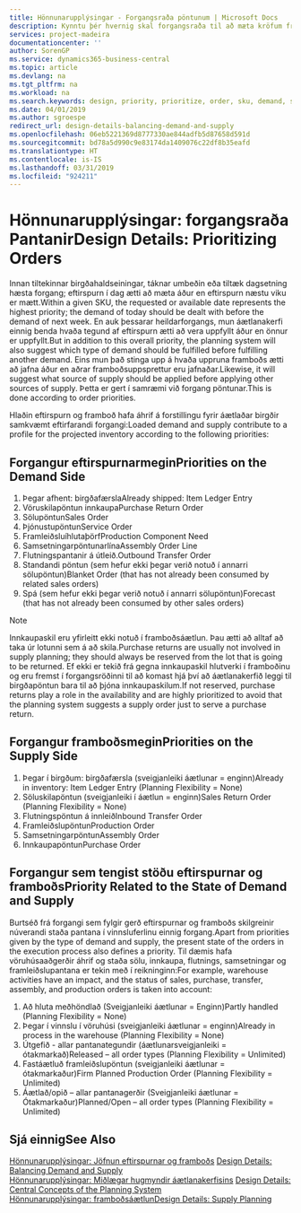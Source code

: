 ```yaml
---
title: Hönnunarupplýsingar - Forgangsraða pöntunum | Microsoft Docs
description: Kynntu þér hvernig skal forgangsraða til að mæta kröfum framboðs og eftirspurnar.
services: project-madeira
documentationcenter: ''
author: SorenGP
ms.service: dynamics365-business-central
ms.topic: article
ms.devlang: na
ms.tgt_pltfrm: na
ms.workload: na
ms.search.keywords: design, priority, prioritize, order, sku, demand, supply
ms.date: 04/01/2019
ms.author: sgroespe
redirect_url: design-details-balancing-demand-and-supply
ms.openlocfilehash: 06eb5221369d8777330ae844adfb5d87658d591d
ms.sourcegitcommit: bd78a5d990c9e83174da1409076c22df8b35eafd
ms.translationtype: HT
ms.contentlocale: is-IS
ms.lasthandoff: 03/31/2019
ms.locfileid: "924211"
---
```

# <a name="design-details-prioritizing-orders"></a><span data-ttu-id="a63f9-103">Hönnunarupplýsingar: forgangsraða Pantanir</span><span class="sxs-lookup"><span data-stu-id="a63f9-103">Design Details: Prioritizing Orders</span></span>
<span data-ttu-id="a63f9-104">Innan tiltekinnar birgðahaldseiningar, táknar umbeðin eða tiltæk dagsetning hæsta forgang; eftirspurn í dag ætti að mæta áður en eftirspurn næstu viku er mætt.</span><span class="sxs-lookup"><span data-stu-id="a63f9-104">Within a given SKU, the requested or available date represents the highest priority; the demand of today should be dealt with before the demand of next week.</span></span> <span data-ttu-id="a63f9-105">En auk þessarar heildarforgangs, mun áætlanakerfi einnig benda hvaða tegund af eftirspurn ætti að vera uppfyllt áður en önnur er uppfyllt.</span><span class="sxs-lookup"><span data-stu-id="a63f9-105">But in addition to this overall priority, the planning system will also suggest which type of demand should be fulfilled before fulfilling another demand.</span></span> <span data-ttu-id="a63f9-106">Eins mun það stinga upp á hvaða uppruna framboðs ætti að jafna áður en aðrar framboðsuppsprettur eru jafnaðar.</span><span class="sxs-lookup"><span data-stu-id="a63f9-106">Likewise, it will suggest what source of supply should be applied before applying other sources of supply.</span></span> <span data-ttu-id="a63f9-107">Þetta er gert í samræmi við forgang pöntunar.</span><span class="sxs-lookup"><span data-stu-id="a63f9-107">This is done according to order priorities.</span></span>  

<span data-ttu-id="a63f9-108">Hlaðin eftirspurn og framboð hafa áhrif á forstillingu fyrir áætlaðar birgðir samkvæmt eftirfarandi forgangi:</span><span class="sxs-lookup"><span data-stu-id="a63f9-108">Loaded demand and supply contribute to a profile for the projected inventory according to the following priorities:</span></span>  

## <a name="priorities-on-the-demand-side"></a><span data-ttu-id="a63f9-109">Forgangur eftirspurnarmegin</span><span class="sxs-lookup"><span data-stu-id="a63f9-109">Priorities on the Demand Side</span></span>  
1. <span data-ttu-id="a63f9-110">Þegar afhent: birgðafærsla</span><span class="sxs-lookup"><span data-stu-id="a63f9-110">Already shipped: Item Ledger Entry</span></span>  
2. <span data-ttu-id="a63f9-111">Vöruskilapöntun innkaupa</span><span class="sxs-lookup"><span data-stu-id="a63f9-111">Purchase Return Order</span></span>  
3. <span data-ttu-id="a63f9-112">Sölupöntun</span><span class="sxs-lookup"><span data-stu-id="a63f9-112">Sales Order</span></span>  
4. <span data-ttu-id="a63f9-113">Þjónustupöntun</span><span class="sxs-lookup"><span data-stu-id="a63f9-113">Service Order</span></span>  
5. <span data-ttu-id="a63f9-114">Framleiðsluíhlutaþörf</span><span class="sxs-lookup"><span data-stu-id="a63f9-114">Production Component Need</span></span>  
6. <span data-ttu-id="a63f9-115">Samsetningarpöntunarlína</span><span class="sxs-lookup"><span data-stu-id="a63f9-115">Assembly Order Line</span></span>  
7. <span data-ttu-id="a63f9-116">Flutningspantanir á útleið.</span><span class="sxs-lookup"><span data-stu-id="a63f9-116">Outbound Transfer Order</span></span>  
8. <span data-ttu-id="a63f9-117">Standandi pöntun (sem hefur ekki þegar verið notuð í annarri sölupöntun)</span><span class="sxs-lookup"><span data-stu-id="a63f9-117">Blanket Order (that has not already been consumed by related sales orders)</span></span>  
9. <span data-ttu-id="a63f9-118">Spá (sem hefur ekki þegar verið notuð í annarri sölupöntun)</span><span class="sxs-lookup"><span data-stu-id="a63f9-118">Forecast (that has not already been consumed by other sales orders)</span></span>  

> [!NOTE]  
>  <span data-ttu-id="a63f9-119">Innkaupaskil eru yfirleitt ekki notuð í framboðsáætlun. Þau ætti að alltaf að taka úr lotunni sem á að skila.</span><span class="sxs-lookup"><span data-stu-id="a63f9-119">Purchase returns are usually not involved in supply planning; they should always be reserved from the lot that is going to be returned.</span></span> <span data-ttu-id="a63f9-120">Ef ekki er tekið frá gegna innkaupaskil hlutverki í framboðinu og eru fremst í forgangsröðinni til að komast hjá því að áætlanakerfið leggi til birgðapöntun bara til að þjóna innkaupaskilum.</span><span class="sxs-lookup"><span data-stu-id="a63f9-120">If not reserved, purchase returns play a role in the availability and are highly prioritized to avoid that the planning system suggests a supply order just to serve a purchase return.</span></span>  

## <a name="priorities-on-the-supply-side"></a><span data-ttu-id="a63f9-121">Forgangur framboðsmegin</span><span class="sxs-lookup"><span data-stu-id="a63f9-121">Priorities on the Supply Side</span></span>  
1. <span data-ttu-id="a63f9-122">Þegar í birgðum: birgðafærsla (sveigjanleiki áætlunar = enginn)</span><span class="sxs-lookup"><span data-stu-id="a63f9-122">Already in inventory: Item Ledger Entry (Planning Flexibility = None)</span></span>  
2. <span data-ttu-id="a63f9-123">Söluskilapöntun (sveigjanleiki í áætlun = enginn)</span><span class="sxs-lookup"><span data-stu-id="a63f9-123">Sales Return Order (Planning Flexibility = None)</span></span>  
3. <span data-ttu-id="a63f9-124">Flutningspöntun á innleið</span><span class="sxs-lookup"><span data-stu-id="a63f9-124">Inbound Transfer Order</span></span>  
4. <span data-ttu-id="a63f9-125">Framleiðslupöntun</span><span class="sxs-lookup"><span data-stu-id="a63f9-125">Production Order</span></span>  
5. <span data-ttu-id="a63f9-126">Samsetningarpöntun</span><span class="sxs-lookup"><span data-stu-id="a63f9-126">Assembly Order</span></span>  
6. <span data-ttu-id="a63f9-127">Innkaupapöntun</span><span class="sxs-lookup"><span data-stu-id="a63f9-127">Purchase Order</span></span>  

## <a name="priority-related-to-the-state-of-demand-and-supply"></a><span data-ttu-id="a63f9-128">Forgangur sem tengist stöðu eftirspurnar og framboðs</span><span class="sxs-lookup"><span data-stu-id="a63f9-128">Priority Related to the State of Demand and Supply</span></span>  
<span data-ttu-id="a63f9-129">Burtséð frá forgangi sem fylgir gerð eftirspurnar og framboðs skilgreinir núverandi staða pantana í vinnsluferlinu einnig forgang.</span><span class="sxs-lookup"><span data-stu-id="a63f9-129">Apart from priorities given by the type of demand and supply, the present state of the orders in the execution process also defines a priority.</span></span> <span data-ttu-id="a63f9-130">Til dæmis hafa vöruhúsaaðgerðir áhrif og staða sölu, innkaupa, flutnings, samsetningar og framleiðslupantana er tekin með í reikninginn:</span><span class="sxs-lookup"><span data-stu-id="a63f9-130">For example, warehouse activities have an impact, and the status of sales, purchase, transfer, assembly, and production orders is taken into account:</span></span>  

1. <span data-ttu-id="a63f9-131">Að hluta meðhöndlað (Sveigjanleiki áætlunar = Enginn)</span><span class="sxs-lookup"><span data-stu-id="a63f9-131">Partly handled (Planning Flexibility = None)</span></span>  
2. <span data-ttu-id="a63f9-132">Þegar í vinnslu í vöruhúsi (sveigjanleiki áætlunar = enginn)</span><span class="sxs-lookup"><span data-stu-id="a63f9-132">Already in process in the warehouse (Planning Flexibility = None)</span></span>  
3. <span data-ttu-id="a63f9-133">Útgefið - allar pantanategundir (áætlunarsveigjanleiki = ótakmarkað)</span><span class="sxs-lookup"><span data-stu-id="a63f9-133">Released – all order types (Planning Flexibility = Unlimited)</span></span>  
4. <span data-ttu-id="a63f9-134">Fastáætluð framleiðslupöntun (sveigjanleiki áætlunar = ótakmarkaður)</span><span class="sxs-lookup"><span data-stu-id="a63f9-134">Firm Planned Production Order (Planning Flexibility = Unlimited)</span></span>  
5. <span data-ttu-id="a63f9-135">Áætlað/opið – allar pantanagerðir (Sveigjanleiki áætlunar = Ótakmarkaður)</span><span class="sxs-lookup"><span data-stu-id="a63f9-135">Planned/Open – all order types (Planning Flexibility = Unlimited)</span></span>  

## <a name="see-also"></a><span data-ttu-id="a63f9-136">Sjá einnig</span><span class="sxs-lookup"><span data-stu-id="a63f9-136">See Also</span></span>  
<span data-ttu-id="a63f9-137">[Hönnunarupplýsingar: Jöfnun eftirspurnar og framboðs](design-details-balancing-demand-and-supply.md) </span><span class="sxs-lookup"><span data-stu-id="a63f9-137">[Design Details: Balancing Demand and Supply](design-details-balancing-demand-and-supply.md) </span></span>  
<span data-ttu-id="a63f9-138">[Hönnunarupplýsingar: Miðlægar hugmyndir áætlanakerfisins](design-details-central-concepts-of-the-planning-system.md) </span><span class="sxs-lookup"><span data-stu-id="a63f9-138">[Design Details: Central Concepts of the Planning System](design-details-central-concepts-of-the-planning-system.md) </span></span>  
[<span data-ttu-id="a63f9-139">Hönnunarupplýsingar: framboðsáætlun</span><span class="sxs-lookup"><span data-stu-id="a63f9-139">Design Details: Supply Planning</span></span>](design-details-supply-planning.md)
